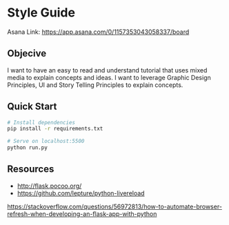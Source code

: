 # Style Guide

Asana Link: https://app.asana.com/0/1157353043058337/board


## Objecive
I want to have an easy to read and understand tutorial that uses mixed media to explain concepts and ideas. I want to leverage Graphic Design Principles, UI and Story Telling Principles to explain concepts.

## Quick Start

```bash
# Install dependencies
pip install -r requirements.txt

# Serve on localhost:5500
python run.py
```

## Resources
- http://flask.pocoo.org/
- https://github.com/lepture/python-livereload

https://stackoverflow.com/questions/56972813/how-to-automate-browser-refresh-when-developing-an-flask-app-with-python